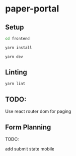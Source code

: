 # paper-portal

## Setup

```bash
cd frontend

yarn install

yarn dev
```

## Linting

```bash
yarn lint
```

## TODO:

Use react router dom for paging

## Form Planning

TODO:

add submit state
mobile
